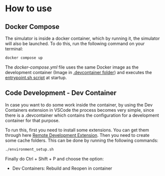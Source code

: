 # How to use

## Docker Compose

The simulator is inside a docker container, which by running it, the simulator will also be launched. To do this, run the following command on your terminal:

```bash
docker compose up
```

The *docker-compose.yml* file uses the same Docker image as the development container (Image in [.devcontainer folder](../.devcontainer)) and executes the [entrypoint.sh script](./entrypoint.sh) at startup.

## Code Development - Dev Container

In case you want to do some work inside the container, by using the Dev Containers extension in VSCode the process becomes very simple, since there is a .devcontainer which contains the configuration for a development container for that purpose.

To run this, first you need to install some extensions. You can get them through here [Remote Development Extension](https://marketplace.visualstudio.com/items?itemName=ms-vscode-remote.vscode-remote-extensionpack).
Then you need to create some cache folders. This can be done by running the following commands:

```bash
./environment_setup.sh
```
Finally do Ctrl + Shift + P and choose the option:

- Dev Containers: Rebuild and Reopen in container
